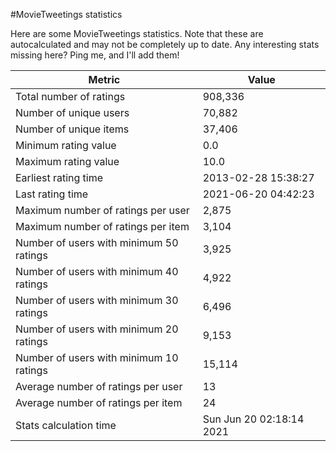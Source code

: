 #MovieTweetings statistics

Here are some MovieTweetings statistics. Note that these are autocalculated and may not be completely up to date. Any interesting stats missing here? Ping me, and I'll add them!

Metric | Value
--- | ---
Total number of ratings                 | 908,336
Number of unique users                  | 70,882
Number of unique items                  | 37,406
Minimum rating value                    | 0.0
Maximum rating value                    | 10.0
Earliest rating time                    | 2013-02-28 15:38:27
Last rating time                        | 2021-06-20 04:42:23
Maximum number of ratings per user      | 2,875
Maximum number of ratings per item      | 3,104
Number of users with minimum 50 ratings | 3,925
Number of users with minimum 40 ratings | 4,922
Number of users with minimum 30 ratings | 6,496
Number of users with minimum 20 ratings | 9,153
Number of users with minimum 10 ratings | 15,114
Average number of ratings per user      | 13
Average number of ratings per item      | 24
Stats calculation time                  | Sun Jun 20 02:18:14 2021

